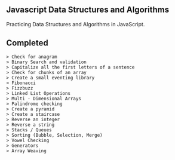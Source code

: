 ## Javascript Data Structures and Algorithms
Practicing Data Structures and Algorithms in JavaScript. 

## Completed

```
> Check for anagram
> Binary Search and validation
> Capitalize all the first letters of a sentence
> Check for chunks of an array
> Create a small eventing library
> Fibonacci
> Fizzbuzz
> Linked List Operations
> Multi - Dimensional Arrays
> Palindrome checking
> Create a pyramid
> Create a staircase
> Reverse an integer
> Reverse a string
> Stacks / Queues
> Sorting (Bubble, Selection, Merge)
> Vowel Checking
> Generators
> Array Weaving

```

